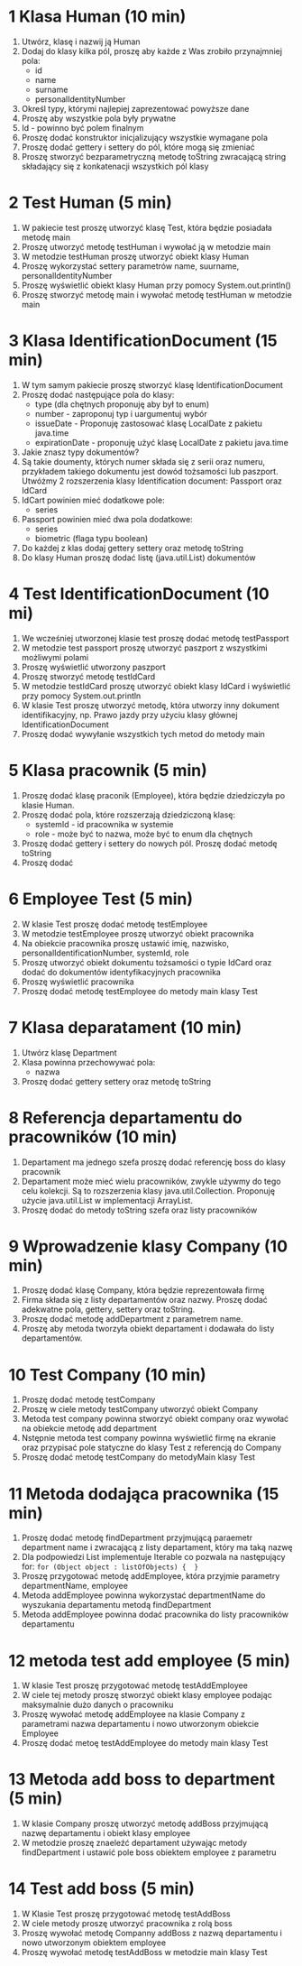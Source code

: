 # 1 Klasa Human (10 min)
1. Utwórz, klasę i nazwij ją Human
2. Dodaj do klasy kilka pól, proszę aby każde z Was zrobiło przynajmniej pola:
   - id
   - name
   - surname
   - personalIdentityNumber
3. Określ typy, którymi najlepiej zaprezentować powyższe dane
4. Proszę aby wszystkie pola były prywatne
5. Id - powinno być polem finalnym
6. Proszę dodać konstruktor inicjalizujący wszystkie wymagane pola
7. Proszę dodać gettery i settery do pól, które mogą się zmieniać
8. Proszę stworzyć bezparametryczną metodę toString zwracającą string składający się z konkatenacji wszystkich pól klasy

# 2 Test Human (5 min)
1. W pakiecie test proszę utworzyć klasę Test, która będzie posiadała metodę main
2. Proszę utworzyć metodę testHuman i wywołać ją w metodzie main
3. W metodzie testHuman proszę utworzyć obiekt klasy Human
4. Proszę wykorzystać settery parametrów name, suurname, personalIdentityNumber
5. Proszę wyświetlić obiekt klasy Human przy pomocy System.out.println()
6. Proszę stworzyć metodę main i wywołać metodę  testHuman w metodzie main

# 3 Klasa IdentificationDocument (15 min)
1. W tym samym pakiecie proszę stworzyć klasę IdentificationDocument
2. Proszę dodać następujące pola do klasy:
   - type (dla chętnych proponuję aby był to enum)
   - number - zaproponuj typ i uargumentuj wybór
   - issueDate - Proponuję zastosować klasę LocalDate z pakietu java.time
   - expirationDate - proponuję użyć klasę LocalDate z pakietu java.time
3. Jakie znasz typy dokumentów?
4. Są takie doumenty, których numer składa się z serii oraz numeru, przykładem takiego dokumentu jest dowód tożsamości lub paszport.
Utwóżmy 2 rozszerzenia klasy Identification document: Passport oraz IdCard
5. IdCart powinien mieć dodatkowe pole:
   - series
6. Passport powinien mieć dwa pola dodatkowe:
   - series
   - biometric (flaga typu boolean)
7. Do każdej z klas dodaj gettery settery oraz metodę toString
8. Do klasy Human proszę dodać listę (java.util.List) dokumentów

# 4 Test IdentificationDocument (10 mi)
1. We wcześniej utworzonej klasie test proszę dodać metodę testPassport
2. W metodzie test passport proszę utworzyć paszport z wszystkimi możliwymi polami
3. Proszę wyświetlić utworzony paszport
4. Proszę stworzyć metodę testIdCard
5. W metodzie testIdCard proszę utworzyć obiekt klasy IdCard i wyświetlić przy pomocy System.out.println
6. W klasie Test proszę utworzyć metodę, która utworzy inny dokument identifikacyjny, np. Prawo jazdy przy użyciu klasy głównej IdentificationDocument
7. Proszę dodać wywyłanie wszystkich tych metod do metody main

# 5 Klasa pracownik (5 min)
1. Proszę dodać klasę praconik (Employee), która będzie dziedziczyła po klasie Human.
2. Proszę dodać pola, które rozszerzają dziedziczoną klasę:
   - systemId - id pracownika w systemie
   - role - może być to nazwa, może być to enum dla chętnych
3. Proszę dodać gettery i settery do nowych pól. Proszę dodać metodę toString
4. Proszę dodać

# 6 Employee Test (5 min)
2. W klasie Test proszę dodać metodę testEmployee
3. W metodzie testEmployee proszę utworzyć obiekt pracownika
4. Na obiekcie pracownika proszę ustawić imię, nazwisko, personalIdentificationNumber, systemId, role
5. Proszę utworzyć obiekt dokumentu tożsamości o typie IdCard oraz dodać do dokumentów identyfikacyjnych pracownika
6. Proszę wyświetlić pracownika
7. Proszę dodać metodę testEmployee do metody main klasy Test

# 7 Klasa deparatament (10 min)
1. Utwórz klasę Department
2. Klasa powinna przechowywać pola:
   - nazwa
3. Proszę dodać gettery settery oraz metodę toString

# 8 Referencja departamentu do pracowników (10 min)
1. Departament ma jednego szefa proszę dodać referencję boss do klasy pracownik
2. Departament może mieć wielu pracowników, zwykle używmy do tego celu kolekcji.
    Są to rozszerzenia klasy java.util.Collection. Proponuję użycie java.util.List w implementacji ArrayList.
4. Proszę dodać do metody toString szefa oraz listy pracowników

# 9 Wprowadzenie klasy Company (10 min)
1. Proszę dodać klasę Company, która będzie reprezentowała firmę
2. Firma składa się z listy departamentów oraz nazwy. Proszę dodać adekwatne pola, gettery, settery oraz toString.
3. Proszę dodać metodę addDepartment z parametrem name.
4. Proszę aby metoda tworzyła obiekt departament i dodawała do listy departamentów.

# 10 Test Company (10 min)
1. Proszę dodać metodę testCompany
2. Proszę w ciele metody testCompany utworzyć obiekt Company
3. Metoda test company powinna stworzyć obiekt company oraz wywołać na obiekcie metodę add department
4. Nstępnie metoda test company powinna wyświetlić firmę na ekranie oraz przypisać pole statyczne do klasy Test z referencją do Company
5. Proszę dodać metodę testCompany do metodyMain klasy Test

# 11 Metoda dodająca pracownika (15 min)
1. Proszę dodać metodę findDepartment przyjmującą paraemetr department name i zwracającą z listy departament, który ma taką nazwę
2. Dla podpowiedzi List implementuje Iterable co pozwala na następujący for:
   ```for (Object object : listOfObjects) {  }```
3. Proszę przygotować metodę addEmployee, która przyjmie parametry departmentName, employee
4. Metoda addEmployee powinna wykorzystać departmentName do wyszukania departamentu metodą findDepartment
5. Metoda addEmployee powinna dodać pracownika do listy pracowników departamentu


# 12 metoda test add employee (5 min)
1. W klasie Test proszę przygotować metodę testAddEmployee
2. W ciele tej metody proszę stworzyć obiekt klasy employee podając maksymalnie dużo danych o pracowniku
3. Proszę wywołać metodę addEmployee na klasie Company z parametrami nazwa departamentu i nowo utworzonym obiekcie Employee
4. Proszę dodać metoę testAddEmployee do metody main klasy Test

# 13 Metoda add boss to department (5 min)
1. W klasie Company proszę utworzyć metodę addBoss przyjmującą nazwę departamentu i obiekt klasy employee
2. W metodzie proszę znaeleźć departament używając metody findDepartment i ustawić pole boss obiektem employee z parametru

# 14 Test add boss (5 min)
1. W Klasie Test proszę przygotować metodę testAddBoss
2. W ciele metody proszę utworzyć pracownika z rolą boss
3. Proszę wywołać metodę Companny addBoss z nazwą departamentu i nowo utworzonym obiektem employee
4. Proszę wywołać metodę testAddBoss w metodzie main klasy Test
